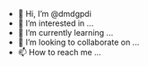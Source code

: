 - 👋 Hi, I’m @dmdgpdi
- 👀 I’m interested in ...
- 🌱 I’m currently learning ...
- 💞️ I’m looking to collaborate on ...
- 📫 How to reach me ...

<!---
dmdgpdi/dmdgpdi is a ✨ special ✨ repository because its `README.md` (this file) appears on your GitHub profile.
You can click the Preview link to take a look at your changes.
--->
